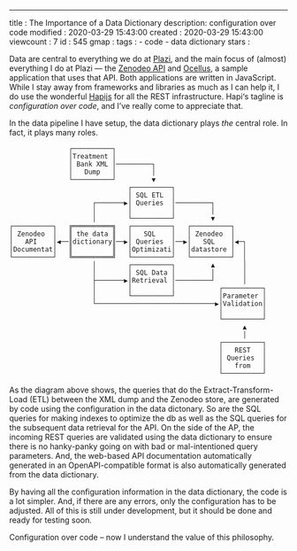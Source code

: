 ---
title      : The Importance of a Data Dictionary
description: configuration over code
modified   : 2020-03-29 15:43:00
created    : 2020-03-29 15:43:00
viewcount  : 7
id         : 545
gmap       : 
tags        :
    - code
    - data dictionary
stars      : 

Data are central to everything we do at [Plazi](https://plazi.org), and the main focus of (almost) everything I do at Plazi — the [Zenodeo API](https://zenodeo.punkish.org) and [Ocellus](https://ocellus.punkish.org), a sample application that uses that API. Both applications are written in JavaScript. While I stay away from frameworks and libraries as much as I can help it, I do use the wonderful [Hapijs](https://hapi.dev) for all the REST infrastructure. Hapi‘s tagline is *configuration over code*, and I’ve really come to appreciate that.

In the data pipeline I have setup, the data dictionary plays *the* central role. In fact, it plays many roles.

```
               ┌──────────┐                                      
               │Treatment │                                      
               │ Bank XML │─────────┐                            
               │   Dump   │         │                            
               └──────────┘         ▼                            
                              ┌──────────┐                       
                              │ SQL ETL  │                       
                     ┌───────▶│ Queries  │─────────┐             
                     │        │          │         │             
                     │        └──────────┘         ▼             
┌──────────┐   ╔══════════╗   ┌──────────┐   ┌──────────┐        
│ Zenodeo  │   ║ the data ║   │   SQL    │   │ Zenodeo  │        
│   API    │◀──║dictionary║──▶│ Queries  │──▶│   SQL    │◀─┐     
│Documentat│   ║          ║   │Optimizati│   │datastore │  │     
└──────────┘   ╚══════════╝   └──────────┘   └──────────┘  │     
                     │        ┌──────────┐         ▲       │     
                     │        │ SQL Data │         │       │     
                     ├───────▶│Retrieval │─────────┘       │     
                     │        │          │           ┌──────────┐
                     │        └──────────┘           │Parameter │
                     └──────────────────────────────▶│Validation│
                                                     │          │
                                                     └──────────┘
                                                           ▲     
                                                           │     
                                                     ┌──────────┐
                                                     │   REST   │
                                                     │ Queries  │
                                                     │   from   │
                                                     └──────────┘
 ```

As the diagram above shows, the queries that do the Extract-Transform-Load (ETL) between the XML dump and the Zenodeo store, are generated by code using the configuration in the data dictonary. So are the SQL queries for making indexes to optimize the db as well as the SQL queries for the subsequent data retrieval for the API. On the side of the AP, the incoming REST queries are validated using the data dictionary to ensure there is no hanky-panky going on with bad or mal-intentioned query parameters. And, the web-based API documentation automatically generated in an OpenAPI-compatible format is also automatically generated from the data dictionary.

By having all the configuration information in the data dictionary, the code is a lot simpler. And, if there are any errors, only the configuration has to be adjusted. All of this is still under development, but it should be done and ready for testing soon.

Configuration over code – now I understand the value of this philosophy.